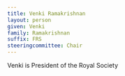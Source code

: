 ```yaml
---
title: Venki Ramakrishnan
layout: person
given: Venki
family: Ramakrishnan
suffix: FRS
steeringcommittee: Chair
---
```


Venki is President of the Royal Society
